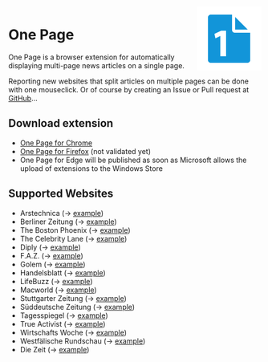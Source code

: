<img align="right" src="assets/logo-128.png" width="128">

# One Page
One Page is a browser extension for automatically displaying multi-page news articles on a single page.

Reporting new websites that split articles on multiple pages can be done with one mouseclick.
Or of course by creating an Issue or Pull request at [GitHub](https://github.com/pablotheissen/OnePage/)…

## Download extension
* [One Page for Chrome](https://chrome.google.com/webstore/detail/one-page/dbjlpgoniabijgdpmdabdkfonjhcccpf)
* [One Page for Firefox](https://addons.mozilla.org/en-US/firefox/addon/one-page/) (not validated yet)
* One Page for Edge will be published as soon as Microsoft allows the upload of extensions to the Windows Store

## Supported Websites
* Arstechnica (→ [example](https://arstechnica.com/video/2016/11/the-2016-13-and-15-inch-touch-bar-macbook-pros-reviewed/))
* Berliner Zeitung (→ [example](http://www.berliner-zeitung.de/berlin/stadtratskandidat-in-neukoelln-schwul--migranten-lehrer--afd-politiker-25608022))
* The Boston Phoenix (→ [example](http://thephoenix.com/Boston/food/152872-))
* The Celebrity Lane (→ [example](https://thecelebritylane.com/2310/))
* Diply (→ [example](https://diply.com/kirsten-dunst-jake-gyllenhaal-split))
* F.A.Z. (→ [example](http://www.faz.net/-gqe-8s7et))
* Golem (→ [example](https://www.golem.de/news/indiegames-rundschau-u-boote-astronauten-und-haruki-murakami-1702-125929.html))
* Handelsblatt (→ [example](http://www.handelsblatt.com/19311926.html))
* LifeBuzz (→ [example](http://www.lifebuzz.com/celebrity-records/))
* Macworld (→ [example](http://www.macworld.co.uk/feature/mac-software/best-alternatives-itunes-for-mac-best-music-players-for-macos-3653318/))
* Stuttgarter Zeitung (→ [example](http://www.stuttgarter-zeitung.de/inhalt..084a9970-40ff-4537-804c-0095c4c6bed5.html))
* Süddeutsche Zeitung (→ [example](http://sz.de/1.3348711))
* Tagesspiegel (→ [example](http://www.tagesspiegel.de/19282294.html))
* True Activist (→ [example](http://www.trueactivist.com/25-locations-youre-not-allowed-to-visit-gallery))
* Wirtschafts Woche (→ [example](https://www.wiwo.de/19311936.html))
* Westfälische Rundschau (→ [example](http://www.wr.de/-id6647514.html))
* Die Zeit (→ [example](http://www.zeit.de/wirtschaft/unternehmen/2017-01/rossmann-dm-drogerie-preiskampf-mitarbeiter-image))
